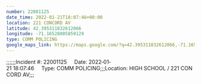 ```yaml
---
number: 22001125
date_time: 2022-01-21T18:07:46+00:00
location: 221 CONCORD AV
latitude: 42.395311832612066
longitude: -71.16528005859129
type: COMM POLICING
google_maps_link: https://maps.google.com/?q=42.395311832612066,-71.16528005859129
---
```


;;;;;;Incident #: 22001125     Date: 2022‐01‐21 18:07:46     Type: COMM POLICING;;;Location: HIGH SCHOOL / 221 CONCORD AV;;;

